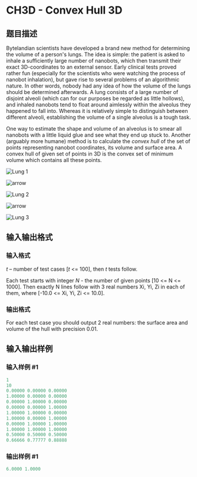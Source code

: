 # CH3D - Convex Hull 3D

## 题目描述

Bytelandian scientists have developed a brand new method for determining the volume of a person's lungs. The idea is simple: the patient is asked to inhale a sufficiently large number of nanobots, which then transmit their exact 3D-coordinates to an external sensor. Early clinical tests proved rather fun (especially for the scientists who were watching the process of nanobot inhalation), but gave rise to several problems of an algorithmic nature. In other words, nobody had any idea of how the volume of the lungs should be determined afterwards. A lung consists of a large number of disjoint alveoli (which can for our purposes be regarded as little hollows), and inhaled nanobots tend to float around aimlessly within the alveolus they happened to fall into. Whereas it is relatively simple to distinguish between different alveoli, establishing the volume of a single alveolus is a tough task.

One way to estimate the shape and volume of an alveolus is to smear all nanobots with a little liquid glue and see what they end up stuck to. Another (arguably more humane) method is to calculate the _convex hull_ of the set of points representing nanobot coordinates, its volume and surface area. A convex hull of given set of points in 3D is the convex set of minimum volume which contains all these points.

![Lung 1](https://cdn.luogu.com.cn/upload/vjudge_pic/SP760/c81998d7fa7cc4ece8f5e96b89737644c1be5ba3.png)

![arrow](https://cdn.luogu.com.cn/upload/vjudge_pic/SP760/f2442f3c8ac565cc51325bdf4a5e8663b5ff083e.png)

![Lung 2](https://cdn.luogu.com.cn/upload/vjudge_pic/SP760/e7e79805fd7453ddbe377e5cb483cb6e9806d86d.png)

![arrow](https://cdn.luogu.com.cn/upload/vjudge_pic/SP760/f2442f3c8ac565cc51325bdf4a5e8663b5ff083e.png)

![Lung 3](https://cdn.luogu.com.cn/upload/vjudge_pic/SP760/37ebd961ddf198d65cb7362a5c0693d730080934.png)

## 输入输出格式

### 输入格式

_t_ – number of test cases \[_t_ <= 100\], then _t_ tests follow.

Each test starts with integer _N_ - the number of given points \[10 <= N <= 1000\]. Then exactly N lines follow with 3 real numbers Xi, Yi, Zi in each of them, where \[-10.0 <= Xi, Yi, Zi <= 10.0\].

### 输出格式

For each test case you should output 2 real numbers: the surface area and volume of the hull with precision 0.01.

## 输入输出样例

### 输入样例 #1

```cpp
1
10
0.00000 0.00000 0.00000
1.00000 0.00000 0.00000
0.00000 1.00000 0.00000
0.00000 0.00000 1.00000
1.00000 1.00000 0.00000
1.00000 0.00000 1.00000
0.00000 1.00000 1.00000
1.00000 1.00000 1.00000
0.50000 0.50000 0.50000
0.66666 0.77777 0.88888
```


### 输出样例 #1

```cpp
6.0000 1.0000
```


